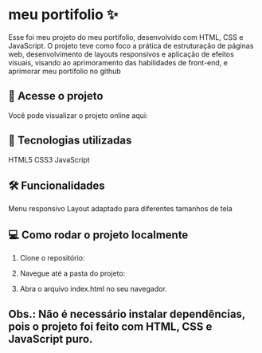 # meu portifolio ✨

Esse foi meu projeto do meu portifolio, desenvolvido com HTML, CSS e JavaScript.
O projeto teve como foco a prática de estruturação de páginas web, desenvolvimento de layouts responsivos e aplicação de efeitos visuais, visando ao aprimoramento das habilidades de front-end, e aprimorar meu portifolio no github

## 🔗 Acesse o projeto

Você pode visualizar o projeto online aqui:


## 🚀 Tecnologias utilizadas

HTML5
CSS3
JavaScript

## 🛠️ Funcionalidades


Menu responsivo
Layout adaptado para diferentes tamanhos de tela
## 💻 Como rodar o projeto localmente

1) Clone o repositório:

2) Navegue até a pasta do projeto:
  

3) Abra o arquivo index.html no seu navegador.

## Obs.: Não é necessário instalar dependências, pois o projeto foi feito com HTML, CSS e JavaScript puro.


